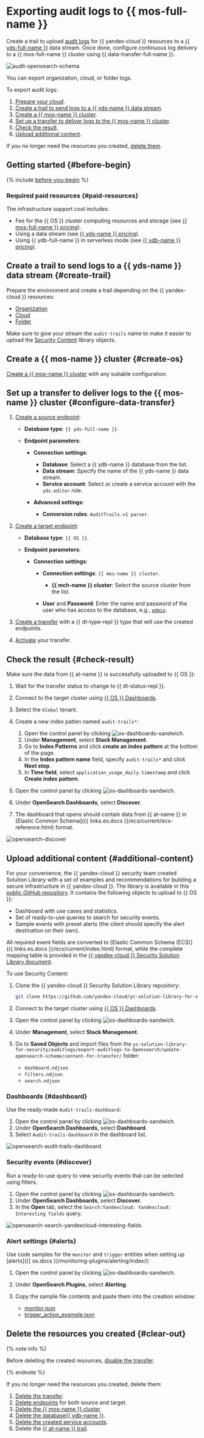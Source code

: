 # Exporting audit logs to {{ mos-full-name }}

Create a trail to upload [audit logs](../audit-trails/concepts/format.md) for {{ yandex-cloud }} resources to a [{{ yds-full-name }}](../data-streams/) data stream. Once done, configure continuous log delivery to a {{ mos-full-name }} cluster using {{ data-transfer-full-name }}.

![audit-opensearch-schema](../_assets/mdb/audit-opensearch-schema.svg)

You can export organization, cloud, or folder logs.

To export audit logs:

1. [Prepare your cloud](#before-begin).
1. [Create a trail to send logs to a {{ yds-name }} data stream](#create-trail).
1. [Create a {{ mos-name }} cluster](#create-os).
1. [Set up a transfer to deliver logs to the {{ mos-name }} cluster](#configure-data-transfer).
1. [Check the result](#check-result).
1. [Upload additional content](#additional-content).

If you no longer need the resources you created, [delete them](#clear-out).

## Getting started {#before-begin}

{% include [before-you-begin](_tutorials_includes/before-you-begin.md) %}

### Required paid resources {#paid-resources}

The infrastructure support cost includes:

* Fee for the {{ OS }} cluster computing resources and storage (see [{{ mos-full-name }} pricing](../managed-opensearch/pricing.md)).
* Using a data stream (see [{{ yds-name }} pricing](../data-streams/pricing.md)).
* Using {{ ydb-full-name }} in serverless mode (see [{{ ydb-name }} pricing](../ydb/pricing/serverless.md)).

## Create a trail to send logs to a {{ yds-name }} data stream {#create-trail}

Prepare the environment and create a trail depending on the {{ yandex-cloud }} resources:

* [Organization](../audit-trails/operations/export-organization-data-streams.md)
* [Cloud](../audit-trails/operations/export-cloud-data-streams.md)
* [Folder](../audit-trails/operations/export-folder-data-streams.md)

Make sure to give your stream the `audit‑trails` name to make it easier to upload the [Security Content](#additional-content) library objects.

## Create a {{ mos-name }} cluster {#create-os}

[Create a {{ mos-name }} cluster](../managed-opensearch/operations/cluster-create.md) with any suitable configuration.

## Set up a transfer to deliver logs to the {{ mos-name }} cluster {#configure-data-transfer}

1. [Create a source endpoint](../data-transfer/operations/endpoint/source/data-streams.md):

   * **Database type**: `{{ yds-full-name }}`.
   * **Endpoint parameters**:

        * **Connection settings**:

            * **Database**: Select a {{ ydb-name }} database from the list.
            * **Data stream**: Specify the name of the {{ yds-name }} data stream.
            * **Service account**: Select or create a service account with the `yds.editor` role.

        * **Advanced settings**:

            * **Conversion rules**: `AuditTrails.v1 parser`.

1. [Create a target endpoint](../data-transfer/operations/endpoint/target/opensearch.md):

    * **Database type**: `{{ OS }}`.
    * **Endpoint parameters**:

       * **Connection settings**:

            * **Connection settings**: `{{ mos-name }} cluster`.

                * **{{ mch-name }} cluster**: Select the source cluster from the list.

            * **User** and **Password**: Enter the name and password of the user who has access to the database, e.g., [`admin`](../managed-opensearch/operations/cluster-users.md).

1. [Create a transfer](../data-transfer/operations/transfer.md#create) with a {{ dt-type-repl }} type that will use the created endpoints.
1. [Activate](../data-transfer/operations/transfer.md#activate) your transfer.

## Check the result {#check-result}

Make sure the data from {{ at-name }} is successfully uploaded to {{ OS }}:

1. Wait for the transfer status to change to {{ dt-status-repl }}.
1. Connect to the target cluster using [{{ OS }} Dashboards](../managed-opensearch/operations/connect.md#dashboards).
1. Select the `Global` tenant.
1. Create a new index patten named `audit-trails*`:

    1. Open the control panel by clicking ![os-dashboards-sandwich](../_assets/os-dashboards-sandwich.svg).
    1. Under **Management**, select **Stack Management**.
    1. Go to **Index Patterns** and click **create an index pattern** at the bottom of the page.
    1. In the **Index pattern name** field, specify `audit-trails*` and click **Next step**.
    1. In **Time field**, select `application_usage_daily.timestamp` and click **Create index pattern**.

1. Open the control panel by clicking ![os-dashboards-sandwich](../_assets/os-dashboards-sandwich.svg).
1. Under **OpenSearch Dashboards**, select **Discover**.
1. The dashboard that opens should contain data from {{ at-name }} in [Elastic Common Schema]({{ links.es.docs }}/ecs/current/ecs-reference.html) format.

![opensearch-discover](../_assets/mdb/opensearch-discover.png)

## Upload additional content {#additional-content}

For your convenience, the {{ yandex-cloud }} security team created Solution Library with a set of examples and recommendations for building a secure infrastructure in {{ yandex-cloud }}. The library is available in this [public GitHub repository](https://github.com/yandex-cloud/yc-solution-library-for-security). It contains the following objects to upload to {{ OS }}:

* Dashboard with use cases and statistics.
* Set of ready-to-use queries to search for security events.
* Sample events with preset alerts (the client should specify the alert destination on their own).

All required event fields are converted to [Elastic Common Schema (ECS)]({{ links.es.docs }}/ecs/current/index.html) format, while the complete mapping table is provided in the [{{ yandex-cloud }} Security Solution Library document](https://github.com/yandex-cloud/yc-solution-library-for-security/blob/master/auditlogs/export-auditlogs-to-ELK_main/papers/Описание%20объектов.pdf).

To use Security Content:

1. Clone the {{ yandex-cloud }} Security Solution Library repository:

    ```bash
    git clone https://github.com/yandex-cloud/yc-solution-library-for-security.git
    ```

1. Connect to the target cluster using [{{ OS }} Dashboards](../managed-opensearch/operations/connect.md#dashboards).
1. Open the control panel by clicking ![os-dashboards-sandwich](../_assets/os-dashboards-sandwich.svg).
1. Under **Management**, select **Stack Management**.
1. Go to **Saved Objects** and import files from the `yc-solution-library-for-security/auditlogs/export-auditlogs-to-Opensearch/update-opensearch-scheme/content-for-transfer/` folder:

    * `dashboard.ndjson`
    * `filters.ndjson`
    * `search.ndjson`

### Dashboards {#dashboard}

Use the ready-made `Audit-trails-dashboard`:

1. Open the control panel by clicking ![os-dashboards-sandwich](../_assets/os-dashboards-sandwich.svg).
1. Under **OpenSearch Dashboards**, select **Dashboard**.
1. Select `Audit-trails-dashboard` in the dashboard list.

![opensearch-audit-trails-dashboard](../_assets/mdb/opensearch-audit-trails-dashboard.png)

### Security events {#discover}

Run a ready-to-use query to view security events that can be selected using filters.

1. Open the control panel by clicking ![os-dashboards-sandwich](../_assets/os-dashboards-sandwich.svg).
1. Under **OpenSearch Dashboards**, select **Discover**.
1. In the **Open** tab, select the `Search:Yandexcloud: Yandexcloud: Interesting fields` query.

![opensearch-search-yandexcloud-interesting-fields](../_assets/mdb/opensearch-search-yandexcloud-interesting-fields.png)

### Alert settings {#alerts}

Use code samples for the `monitor` and `trigger` entities when setting up [alerts]({{ os.docs }}/monitoring-plugins/alerting/index/):

1. Open the control panel by clicking ![os-dashboards-sandwich](../_assets/os-dashboards-sandwich.svg).
1. Under **OpenSearch Plugins**, select **Alerting**.
1. Copy the sample file contents and paste them into the creation window:

    * [monitor.json](https://github.com/yandex-cloud/yc-solution-library-for-security/blob/master/auditlogs/export-auditlogs-to-Opensearch/update-opensearch-scheme/content-for-transfer/monitor.json)
    * [trigger_action_example.json](https://github.com/yandex-cloud/yc-solution-library-for-security/blob/master/auditlogs/export-auditlogs-to-Opensearch/update-opensearch-scheme/content-for-transfer/trigger_action_example.json)

## Delete the resources you created {#clear-out}

{% note info %}

Before deleting the created resources, [disable the transfer](../data-transfer/operations/transfer.md#deactivate).

{% endnote %}

If you no longer need the resources you created, delete them:

1. [Delete the transfer](../data-transfer/operations/transfer.md#delete).
1. [Delete endpoints](../data-transfer/operations/endpoint/index.md#delete) for both source and target.
1. [Delete the {{ mos-name }} cluster](../managed-opensearch/operations/cluster-delete.md).
1. [Delete the database{{ ydb-name }}](../ydb/operations/manage-databases.md#delete-db).
1. [Delete the created service accounts](../iam/operations/sa/delete.md).
1. Delete the [{{ at-name }} trail](../audit-trails/concepts/trail.md).